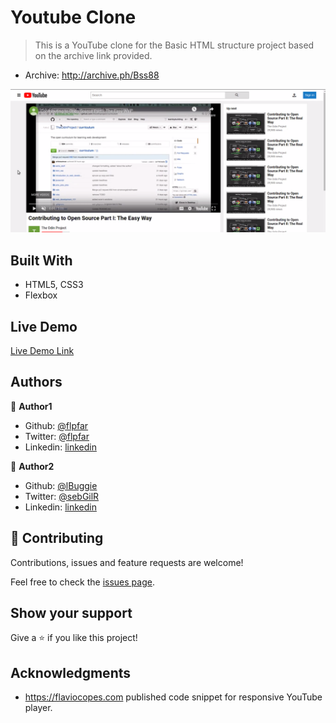 # Youtube Clone

> This is a YouTube clone for the Basic HTML structure project based on the archive link provided.

- Archive: http://archive.ph/Bss88

![screenshot](images/youtube-clone.png)

## Built With

- HTML5, CSS3
- Flexbox

## Live Demo

[Live Demo Link](https://livedemo.com)

## Authors

👤 **Author1**

- Github: [@flpfar](https://github.com/flpfar)
- Twitter: [@flpfar](https://twitter.com/flpfar)
- Linkedin: [linkedin](https://www.linkedin.com/in/felipe-augusto-rosa-7b96a4b1)

👤 **Author2**

- Github: [@lBuggie](https://github.com/githubhandle)
- Twitter: [@sebGilR](https://twitter.com/sebGilR)
- Linkedin: [linkedin](https://www.linkedin.com/in/sebasti%C3%A1n-gil-rodr%C3%ADguez-9b776073/)

## 🤝 Contributing

Contributions, issues and feature requests are welcome!

Feel free to check the [issues page](issues/).

## Show your support

Give a ⭐️ if you like this project!

## Acknowledgments

- https://flaviocopes.com published code snippet for responsive YouTube player.

